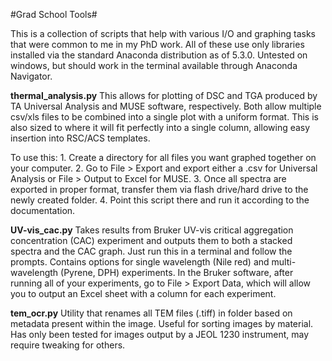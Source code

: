 #Grad School Tools#

This is a collection of scripts that help with various I/O and graphing tasks that were common to me in my PhD work. All of these use only libraries installed via the standard Anaconda distribution as of 5.3.0. Untested on windows, but should work in the terminal available through Anaconda Navigator.

**thermal_analysis.py** This allows for plotting of DSC and TGA produced by TA Universal Analysis and MUSE software, respectively. Both allow multiple csv/xls files to be combined into a single plot with a uniform format. This is also sized to where it will fit perfectly into a single column, allowing easy insertion into RSC/ACS templates. 

To use this:
	1. Create a directory for all files you want graphed together on your computer.
	2. Go to File > Export and export either a .csv for Universal Analysis or File > Output to Excel for MUSE.
	3. Once all spectra are exported in proper format, transfer them via flash drive/hard drive to the newly created folder.
	4. Point this script there and run it according to the documentation.

**UV-vis_cac.py** Takes results from Bruker UV-vis critical aggregation concentration (CAC) experiment and outputs them to both a stacked spectra and the CAC graph. Just run this in a terminal and follow the prompts. Contains options for single wavelength (Nile red) and multi-wavelength (Pyrene, DPH) experiments. In the Bruker software, after running all of your experiments, go to File > Export Data, which will allow you to output an Excel sheet with a column for each experiment.

**tem_ocr.py** Utility that renames all TEM files (.tiff) in folder based on metadata present within the image. Useful for sorting images by material. Has only been tested for images output by a JEOL 1230 instrument, may require tweaking for others.
